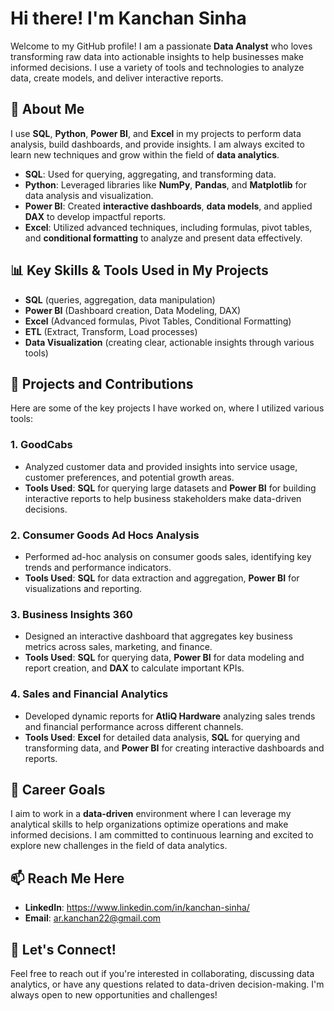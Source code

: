 # Hi there! I'm Kanchan Sinha 

Welcome to my GitHub profile! I am a passionate **Data Analyst** who loves transforming raw data into actionable insights to help businesses make informed decisions. I use a variety of tools and technologies to analyze data, create models, and deliver interactive reports.

## 🚀 About Me

I use **SQL**, **Python**, **Power BI**, and **Excel** in my projects to perform data analysis, build dashboards, and provide insights. I am always excited to learn new techniques and grow within the field of **data analytics**.

- **SQL**: Used for querying, aggregating, and transforming data.
- **Python**: Leveraged libraries like **NumPy**, **Pandas**, and **Matplotlib** for data analysis and visualization.
- **Power BI**: Created **interactive dashboards**, **data models**, and applied **DAX** to develop impactful reports.
- **Excel**: Utilized advanced techniques, including formulas, pivot tables, and **conditional formatting** to analyze and present data effectively.

## 📊 Key Skills & Tools Used in My Projects

- **SQL** (queries, aggregation, data manipulation)
- **Power BI** (Dashboard creation, Data Modeling, DAX)
- **Excel** (Advanced formulas, Pivot Tables, Conditional Formatting)
- **ETL** (Extract, Transform, Load processes)
- **Data Visualization** (creating clear, actionable insights through various tools)


## 🔧 Projects and Contributions

Here are some of the key projects I have worked on, where I utilized various tools:

### 1. **GoodCabs**
- Analyzed customer data and provided insights into service usage, customer preferences, and potential growth areas.
- **Tools Used**: **SQL** for querying large datasets and **Power BI** for building interactive reports to help business stakeholders make data-driven decisions.

### 2. **Consumer Goods Ad Hocs Analysis**
- Performed ad-hoc analysis on consumer goods sales, identifying key trends and performance indicators.
- **Tools Used**: **SQL** for data extraction and aggregation, **Power BI** for visualizations and reporting.

### 3. **Business Insights 360**
- Designed an interactive dashboard that aggregates key business metrics across sales, marketing, and finance.
- **Tools Used**: **SQL** for querying data, **Power BI** for data modeling and report creation, and **DAX** to calculate important KPIs.

### 4. **Sales and Financial Analytics**
- Developed dynamic reports for **AtliQ Hardware** analyzing sales trends and financial performance across different channels.
- **Tools Used**: **Excel** for detailed data analysis, **SQL** for querying and transforming data, and **Power BI** for creating interactive dashboards and reports.

## 🎯 Career Goals

I aim to work in a **data-driven** environment where I can leverage my analytical skills to help organizations optimize operations and make informed decisions. I am committed to continuous learning and excited to explore new challenges in the field of data analytics.

## 📫 Reach Me Here

- **LinkedIn**: https://www.linkedin.com/in/kanchan-sinha/
- **Email**: ar.kanchan22@gmail.com

## 💼 Let's Connect!

Feel free to reach out if you're interested in collaborating, discussing data analytics, or have any questions related to data-driven decision-making. I'm always open to new opportunities and challenges!




